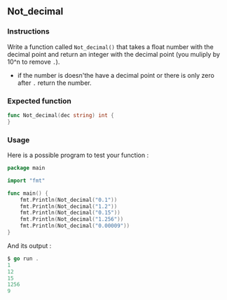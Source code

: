 ## Not_decimal

### Instructions

Write a function called `Not_decimal()` that takes a float number with the decimal point and return an integer with the decimal point (you muliply by 10^n to remove `.`).

- if the number is doesn'the have a decimal point or  there is only zero after `.` return the number.


### Expected function

```go
func Not_decimal(dec string) int {
}
```
### Usage

Here is a possible program to test your function :

```go
package main

import "fmt"

func main() {
	fmt.Println(Not_decimal("0.1"))
	fmt.Println(Not_decimal("1.2"))
	fmt.Println(Not_decimal("0.15"))
	fmt.Println(Not_decimal("1.256"))
	fmt.Println(Not_decimal("0.00009"))
}
```
And its output :

```go
$ go run . 
1
12
15
1256
9
```